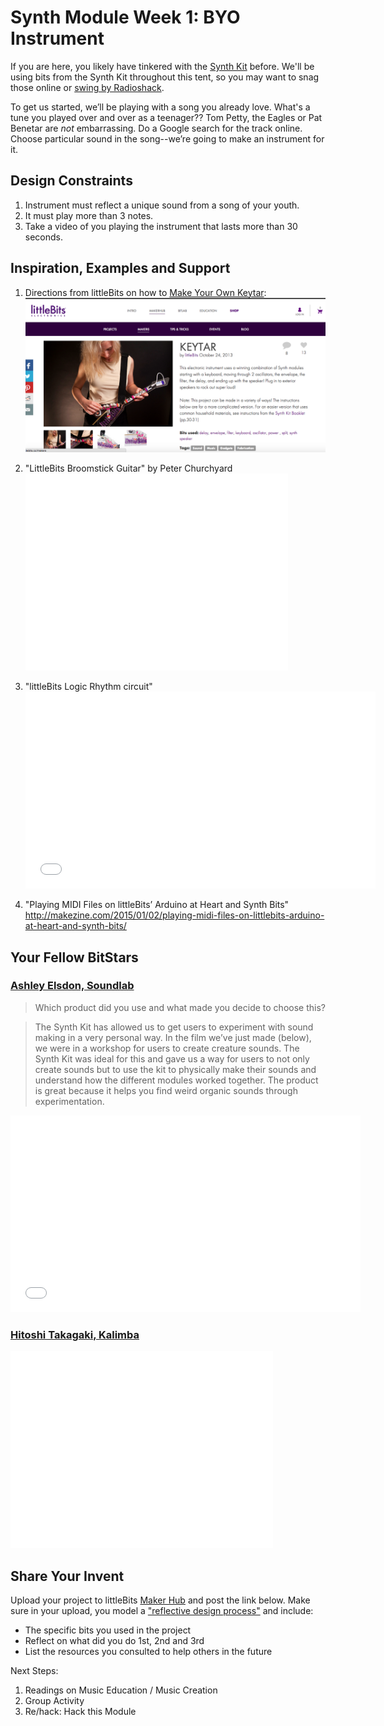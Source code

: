 
# Synth Module Week 1: BYO Instrument
If you are here, you likely have tinkered with the [Synth Kit](http://littlebits.cc/kits/synth-kit) before. We'll be using bits from the Synth Kit throughout this tent, so you may want to snag those online or [swing by Radioshack](http://www.radioshack.com/littlebits?utm_source=google&utm_medium=ppc&utm_campaign=RSO_SRC_EN_NCA_TM_E_Manufacturer&CID=ip:SEM:RSO:Google:radio-shack_little_bits&gclid=COuhiJCTwcICFajm7AodCVYApQ&gclsrc=aw.ds). 

To get us started, we’ll be playing with a song you already love. What's a tune you played over and over as a teenager?? Tom Petty, the Eagles or Pat Benetar are *not* embarrassing. Do a Google search for the track online. Choose particular sound in the song--we’re going to make an instrument for it. 

## Design Constraints
1. Instrument must reflect a unique sound from a song of your youth.
2. It must play more than 3 notes.
3. Take a video of you playing the instrument that lasts more than 30 seconds.

## Inspiration, Examples and Support

1. Directions from littleBits on how to [Make Your Own Keytar](http://littlebits.cc/projects/keytar): 
![](/Images/Keytar.png)

2. "LittleBits Broomstick Guitar" by Peter Churchyard <iframe width="420" height="315" src="//www.youtube.com/embed/rvLWifnFIUs" frameborder="0" allowfullscreen></iframe>

3. "littleBits Logic Rhythm circuit" <iframe width="560" height="315" src="//www.youtube.com/embed/EDO4y7yzM3w" frameborder="0" allowfullscreen></iframe>

4. "Playing MIDI Files on littleBits’ Arduino at Heart and Synth Bits"
http://makezine.com/2015/01/02/playing-midi-files-on-littlebits-arduino-at-heart-and-synth-bits/

## Your Fellow BitStars
### [Ashley Elsdon, Soundlab](http://littlebits.cc/educator-spotlight-ashley-elsdon-soundlab)
>Which product did you use and what made you decide to choose this?

>The Synth Kit has allowed us to get users to experiment with sound making in a very personal way. In the film  we’ve just made (below), we were in a workshop for users to create creature sounds. The Synth Kit was ideal for this and gave us a way for users to not only create sounds but to use the kit to physically make their sounds and understand how the different modules worked together. The product is great because it helps you find weird organic sounds through experimentation.

<iframe width="560" height="315" src="//www.youtube.com/embed/zu0WlKXGE5c" frameborder="0" allowfullscreen></iframe>

### [Hitoshi Takagaki, Kalimba](http://littlebits.cc/community-spotlight-hitoshi-takagaki)
<iframe width="420" height="315" src="//www.youtube.com/embed/NyMAQyYttSM" frameborder="0" allowfullscreen></iframe>


## Share Your Invent 
Upload your project to littleBits [Maker Hub](http://littlebits.cc/projects) and post the link below. Make sure in your upload, you model a ["reflective design process"](http://en.wikipedia.org/wiki/Reflective_practice) and include:
- The specific bits you used in the project
- Reflect on what did you do 1st, 2nd and 3rd
- List the resources you consulted to help others in the future

Next Steps:
1. Readings on Music Education / Music Creation
2. Group Activity
3. Re/hack: Hack this Module




